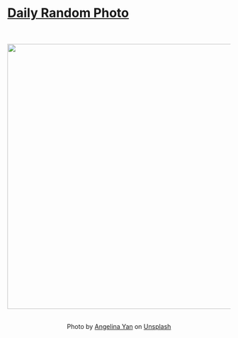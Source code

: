 # [Daily Random Photo](https://www.dailyrandomphoto.com/)

<div align="center">
  <br>
  <br>
  <a href="https://www.dailyrandomphoto.com/p/2021/2021-07-25/"><img src="https://images.unsplash.com/photo-1625922946481-35e545fa8c24?crop=entropy&cs=tinysrgb&fit=max&fm=jpg&ixid=Mnw3NzUwOHwwfDF8cmFuZG9tfHx8fHx8fHx8MTYyNzE3MjEwNg&ixlib=rb-1.2.1&q=80&w=1080" width="600px"></a>
  <br>
  <br>
  <p class="has-text-grey">Photo by <a href="https://unsplash.com/@kukaka?utm_source=Daily%20Random%20Photo&amp;utm_medium=referral" target="_blank" rel="noopener noreferrer">Angelina Yan</a> on <a href="https://unsplash.com/photos/JZmyLsmpBOs?utm_source=Daily%20Random%20Photo&amp;utm_medium=referral" target="_blank" rel="noopener noreferrer">Unsplash</a></p>
</div>
